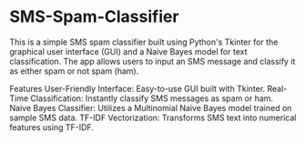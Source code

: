 # SMS-Spam-Classifier 
This is a simple SMS spam classifier built using Python's Tkinter for the graphical user interface (GUI) and a Naive Bayes model for text classification. The app allows users to input an SMS message and classify it as either spam or not spam (ham).

Features
User-Friendly Interface: Easy-to-use GUI built with Tkinter.
Real-Time Classification: Instantly classify SMS messages as spam or ham.
Naive Bayes Classifier: Utilizes a Multinomial Naive Bayes model trained on sample SMS data.
TF-IDF Vectorization: Transforms SMS text into numerical features using TF-IDF.
